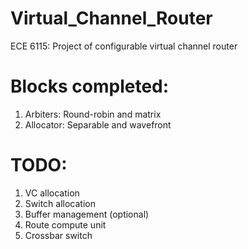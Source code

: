 # Virtual_Channel_Router
ECE 6115: Project of configurable virtual channel router

# Blocks completed:
1. Arbiters: Round-robin and matrix
2. Allocator: Separable and wavefront

# TODO:
1. VC allocation
2. Switch allocation
3. Buffer management (optional)
4. Route compute unit
5. Crossbar switch
